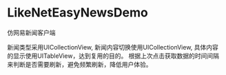 # LikeNetEasyNewsDemo
仿网易新闻客户端


新闻类型采用UICollectionView,
新闻内容切换使用UICollectionView,
具体内容的显示使用UITableView，达到复用的目的。
根据上次点击获取数据的时间间隔来判断是否需要刷新，避免频繁刷新，降低用户体验。
